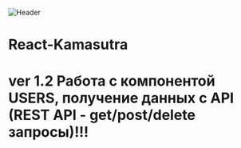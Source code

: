 
![Header](https://api.parserdata.ru/uploads/s/w/2/v/w2v68xk2vpap/img/full_qcmpKAhI.jpg)



# React-Kamasutra
# ver 1.2 Работа с компонентой USERS, получение данных с API (REST API - get/post/delete запросы)!!!
